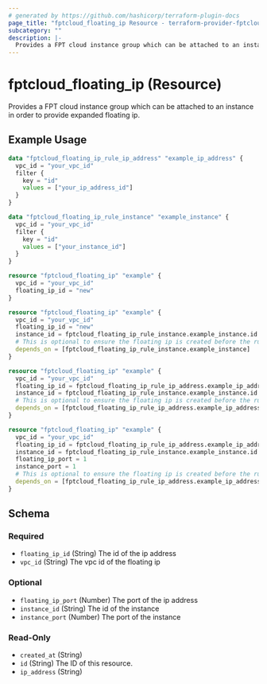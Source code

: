 ```yaml
---
# generated by https://github.com/hashicorp/terraform-plugin-docs
page_title: "fptcloud_floating_ip Resource - terraform-provider-fptcloud"
subcategory: ""
description: |-
  Provides a FPT cloud instance group which can be attached to an instance in order to provide expanded floating ip.
---
```


# fptcloud_floating_ip (Resource)

Provides a FPT cloud instance group which can be attached to an instance in order to provide expanded floating ip.

## Example Usage

```terraform
data "fptcloud_floating_ip_rule_ip_address" "example_ip_address" {
  vpc_id = "your_vpc_id"
  filter {
    key = "id"
    values = ["your_ip_address_id"]
  }
}

data "fptcloud_floating_ip_rule_instance" "example_instance" {
  vpc_id = "your_vpc_id"
  filter {
    key = "id"
    values = ["your_instance_id"]
  }
}

resource "fptcloud_floating_ip" "example" {
  vpc_id = "your_vpc_id"
  floating_ip_id = "new"
}

resource "fptcloud_floating_ip" "example" {
  vpc_id = "your_vpc_id"
  floating_ip_id = "new"
  instance_id = fptcloud_floating_ip_rule_instance.example_instance.id
  # This is optional to ensure the floating ip is created before the rule
  depends_on = [fptcloud_floating_ip_rule_instance.example_instance]
}

resource "fptcloud_floating_ip" "example" {
  vpc_id = "your_vpc_id"
  floating_ip_id = fptcloud_floating_ip_rule_ip_address.example_ip_address.id
  instance_id = fptcloud_floating_ip_rule_instance.example_instance.id
  # This is optional to ensure the floating ip is created before the rule
  depends_on = [fptcloud_floating_ip_rule_ip_address.example_ip_address, fptcloud_floating_ip_rule_instance.example_instance]
}

resource "fptcloud_floating_ip" "example" {
  vpc_id = "your_vpc_id"
  floating_ip_id = fptcloud_floating_ip_rule_ip_address.example_ip_address.id
  instance_id = fptcloud_floating_ip_rule_instance.example_instance.id
  floating_ip_port = 1
  instance_port = 1
  # This is optional to ensure the floating ip is created before the rule
  depends_on = [fptcloud_floating_ip_rule_ip_address.example_ip_address, fptcloud_floating_ip_rule_instance.example_instance]
}
```

<!-- schema generated by tfplugindocs -->
## Schema

### Required

- `floating_ip_id` (String) The id of the ip address
- `vpc_id` (String) The vpc id of the floating ip

### Optional

- `floating_ip_port` (Number) The port of the ip address
- `instance_id` (String) The id of the instance
- `instance_port` (Number) The port of the instance

### Read-Only

- `created_at` (String)
- `id` (String) The ID of this resource.
- `ip_address` (String)
